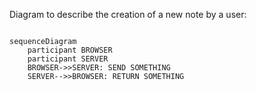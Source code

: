 Diagram to describe the creation of a new note by a user:

```mermaid

sequenceDiagram
    participant BROWSER
    participant SERVER
    BROWSER->>SERVER: SEND SOMETHING
    SERVER-->>BROWSER: RETURN SOMETHING

 
```
